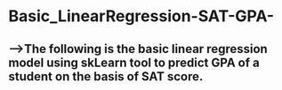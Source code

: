 # Basic_LinearRegression-SAT-GPA-
-->The following is the basic linear regression model using skLearn tool to predict GPA of a student on the basis of  SAT score.
--
